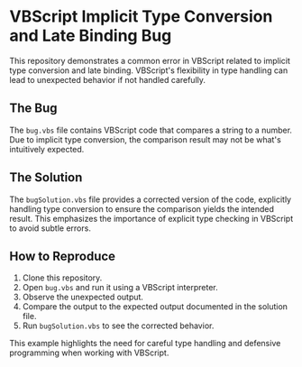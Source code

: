 # VBScript Implicit Type Conversion and Late Binding Bug

This repository demonstrates a common error in VBScript related to implicit type conversion and late binding.  VBScript's flexibility in type handling can lead to unexpected behavior if not handled carefully.

## The Bug
The `bug.vbs` file contains VBScript code that compares a string to a number.  Due to implicit type conversion, the comparison result may not be what's intuitively expected.

## The Solution
The `bugSolution.vbs` file provides a corrected version of the code, explicitly handling type conversion to ensure the comparison yields the intended result.  This emphasizes the importance of explicit type checking in VBScript to avoid subtle errors.

## How to Reproduce
1. Clone this repository.
2. Open `bug.vbs` and run it using a VBScript interpreter.
3. Observe the unexpected output.
4. Compare the output to the expected output documented in the solution file.
5. Run `bugSolution.vbs` to see the corrected behavior. 

This example highlights the need for careful type handling and defensive programming when working with VBScript.
